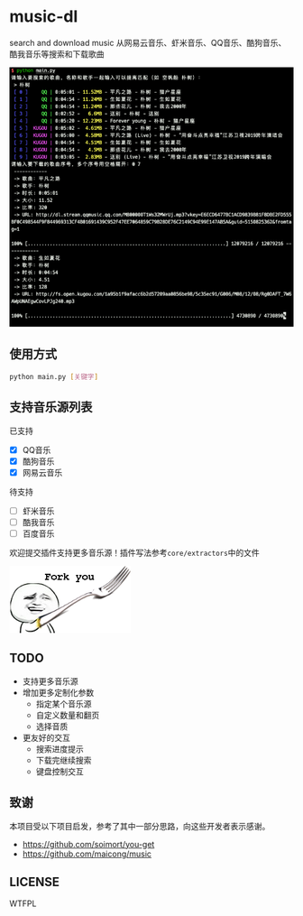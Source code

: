 # music-dl
search and download music 从网易云音乐、虾米音乐、QQ音乐、酷狗音乐、酷我音乐等搜索和下载歌曲

![](./docs/preview.png)

## 使用方式
```bash
python main.py [关键字]
```

## 支持音乐源列表
已支持
- [x] QQ音乐
- [x] 酷狗音乐
- [x] 网易云音乐

待支持
- [ ] 虾米音乐
- [ ] 酷我音乐
- [ ] 百度音乐

欢迎提交插件支持更多音乐源！插件写法参考`core/extractors`中的文件

![](./docs/fork.png)

## TODO
- 支持更多音乐源
- 增加更多定制化参数
    - 指定某个音乐源
    - 自定义数量和翻页
    - 选择音质
- 更友好的交互
    - 搜索进度提示
    - 下载完继续搜索
    - 键盘控制交互

## 致谢
本项目受以下项目启发，参考了其中一部分思路，向这些开发者表示感谢。
- <https://github.com/soimort/you-get>
- <https://github.com/maicong/music>

## LICENSE

WTFPL
